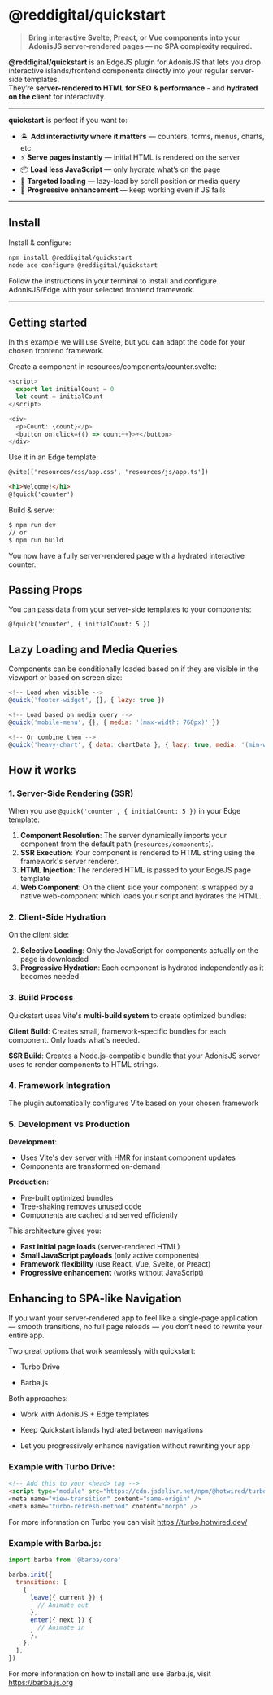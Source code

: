 # @reddigital/quickstart

> **Bring interactive Svelte, Preact, or Vue components into your AdonisJS server-rendered pages — no SPA complexity required.**

**@reddigital/quickstart** is an EdgeJS plugin for AdonisJS that lets you drop interactive islands/frontend components directly into your regular server-side templates.  
They’re **server-rendered to HTML for SEO & performance** - and **hydrated on the client** for interactivity.

---

**quickstart** is perfect if you want to:

- 🏝 **Add interactivity where it matters** — counters, forms, menus, charts, etc.
- ⚡ **Serve pages instantly** — initial HTML is rendered on the server
- 📦 **Load less JavaScript** — only hydrate what’s on the page
- 📱 **Targeted loading** — lazy-load by scroll position or media query
- 🍄 **Progressive enhancement** — keep working even if JS fails

---

## Install

Install & configure:

```bash
npm install @reddigital/quickstart
node ace configure @reddigital/quickstart
```

Follow the instructions in your terminal to install and configure AdonisJS/Edge with your selected frontend framework.

---

## Getting started

In this example we will use Svelte, but you can adapt the code for your chosen frontend framework.

Create a component in resources/components/counter.svelte:

```js
<script>
  export let initialCount = 0
  let count = initialCount
</script>

<div>
  <p>Count: {count}</p>
  <button on:click={() => count++}>+</button>
</div>
```

Use it in an Edge template:

```html
@vite(['resources/css/app.css', 'resources/js/app.ts'])

<h1>Welcome!</h1>
@!quick('counter')
```

Build & serve:

```bash
$ npm run dev
// or
$ npm run build
```

You now have a fully server-rendered page with a hydrated interactive counter.

## Passing Props

You can pass data from your server-side templates to your components:

```
@!quick('counter', { initialCount: 5 })
```

## Lazy Loading and Media Queries

Components can be conditionally loaded based on if they are visible in the viewport or based on screen size:

```js
<!-- Load when visible -->
@quick('footer-widget', {}, { lazy: true })

<!-- Load based on media query -->
@quick('mobile-menu', {}, { media: '(max-width: 768px)' })

<!-- Or combine them -->
@quick('heavy-chart', { data: chartData }, { lazy: true, media: '(min-width: 768px)' })
```

## How it works

### 1. Server-Side Rendering (SSR)

When you use `@quick('counter', { initialCount: 5 })` in your Edge template:

1. **Component Resolution**: The server dynamically imports your component from the default path (`resources/components`).
2. **SSR Execution**: Your component is rendered to HTML string using the framework's server renderer.
3. **HTML Injection**: The rendered HTML is passed to your EdgeJS page template
4. **Web Component**: On the client side your component is wrapped by a native web-component which loads your script and hydrates the HTML.

### 2. Client-Side Hydration

On the client side:

2. **Selective Loading**: Only the JavaScript for components actually on the page is downloaded
3. **Progressive Hydration**: Each component is hydrated independently as it becomes needed

### 3. Build Process

Quickstart uses Vite's **multi-build system** to create optimized bundles:

**Client Build**: Creates small, framework-specific bundles for each component. Only loads what's needed.

**SSR Build**: Creates a Node.js-compatible bundle that your AdonisJS server uses to render components to HTML strings.

### 4. Framework Integration

The plugin automatically configures Vite based on your chosen framework

### 5. Development vs Production

**Development**:

- Uses Vite's dev server with HMR for instant component updates
- Components are transformed on-demand

**Production**:

- Pre-built optimized bundles
- Tree-shaking removes unused code
- Components are cached and served efficiently

This architecture gives you:

- **Fast initial page loads** (server-rendered HTML)
- **Small JavaScript payloads** (only active components)
- **Framework flexibility** (use React, Vue, Svelte, or Preact)
- **Progressive enhancement** (works without JavaScript)

## Enhancing to SPA-like Navigation

If you want your server-rendered app to feel like a single-page application — smooth transitions, no full page reloads — you don’t need to rewrite your entire app.

Two great options that work seamlessly with quickstart:

- Turbo Drive

- Barba.js

Both approaches:

- Work with AdonisJS + Edge templates

- Keep Quickstart islands hydrated between navigations

- Let you progressively enhance navigation without rewriting your app

### Example with Turbo Drive:

```html
<!-- Add this to your <head> tag -->
<script type="module" src="https://cdn.jsdelivr.net/npm/@hotwired/turbo@latest/dist/turbo.es2017-esm.min.js">
<meta name="view-transition" content="same-origin" />
<meta name="turbo-refresh-method" content="morph" />
```

For more information on Turbo you can visit https://turbo.hotwired.dev/

### Example with Barba.js:

```js
import barba from '@barba/core'

barba.init({
  transitions: [
    {
      leave({ current }) {
        // Animate out
      },
      enter({ next }) {
        // Animate in
      },
    },
  ],
})
```

For more information on how to install and use Barba.js, visit https://barba.js.org
